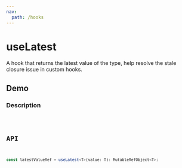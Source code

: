 ```yaml
---
nav:
  path: /hooks
---
```


# useLatest

A hook that returns the latest value of the type, help resolve the stale closure issue in custom hooks.

## Demo

### Description

<code src="./demo/demo1.tsx" />

## API

```typescript
const latestValueRef = useLatest<T>(value: T): MutableRefObject<T>;
```
